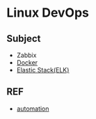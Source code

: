 # Linux DevOps

## Subject

- Zabbix
- [Docker](https://github.com/shawn0915/docker-study)
- [Elastic Stack(ELK)](elk/README.md)

## REF

- [automation](https://github.com/yuhongchun/automation)